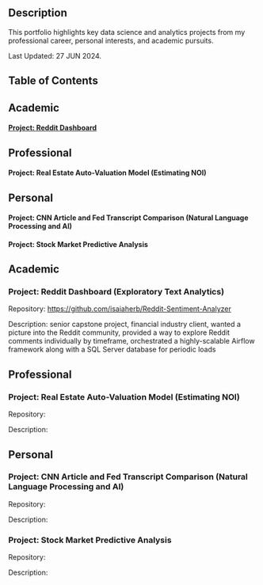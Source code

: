 ## Description
This portfolio highlights key data science and analytics projects from my professional career, personal interests, and academic pursuits.

Last Updated: 27 JUN 2024.

## Table of Contents
## Academic
#### [Project: Reddit Dashboard](#reddit)
## Professional
#### Project: Real Estate Auto-Valuation Model (Estimating NOI)
## Personal 
#### Project: CNN Article and Fed Transcript Comparison (Natural Language Processing and AI)
#### Project: Stock Market Predictive Analysis

## Academic
### Project: Reddit Dashboard (Exploratory Text Analytics)
Repository: https://github.com/isaiaherb/Reddit-Sentiment-Analyzer <br>

Description: senior capstone project, financial industry client, wanted a picture into the Reddit community, provided a way to explore Reddit comments individually by timeframe, orchestrated a highly-scalable Airflow framework along with a SQL Server database for periodic loads

## Professional
### Project: Real Estate Auto-Valuation Model (Estimating NOI)
Repository: 

Description:

## Personal
### Project: CNN Article and Fed Transcript Comparison (Natural Language Processing and AI)
Repository: 

Description:

### Project: Stock Market Predictive Analysis
Repository:

Description:

